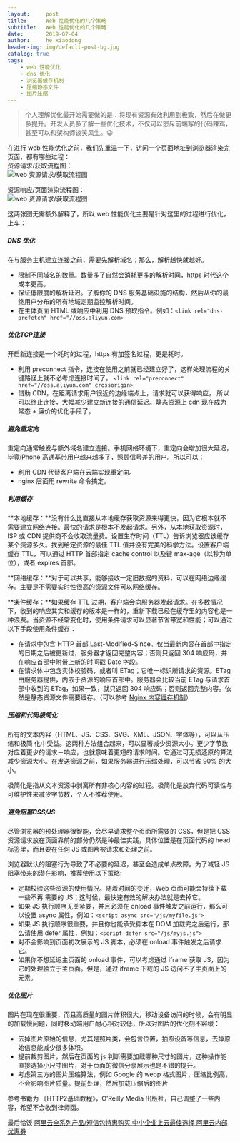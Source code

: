 ```yaml
---
layout:     post
title:      Web 性能优化的几个策略
subtitle:   Web 性能优化的几个策略
date:       2019-07-04
author:     he xiaodong
header-img: img/default-post-bg.jpg
catalog: true
tags:
    - web 性能优化
    - dns 优化
    - 浏览器缓存机制
    - 压缩静态文件
    - 图片压缩
---
```


> 个人理解优化最开始需要做的是：将现有资源有效利用到极致，然后在做更多提升。开发人员多了解一些优化技术，不仅可以怒斥前端写的代码辣鸡，甚至可以和架构师谈笑风生。😀

在进行 web 性能优化之前，我们先重温一下，访问一个页面地址到浏览器渲染完页面，都有哪些过程：<br />
资源请求/获取流程图：<br />
![web 资源请求/获取流程图](https://alpha2016.github.io/img/2019-07-04-web-progress-send.jpg)

资源响应/页面渲染流程图：<br />
![web 资源请求/获取流程图](https://alpha2016.github.io/img/2019-07-04-web-progress-handle.jpg)

这两张图无需额外解释了，所以 web 性能优化主要是针对这里的过程进行优化，上车：

##### DNS 优化
在与服务主机建立连接之前，需要先解析域名；那么，解析越快就越好。
- 限制不同域名的数量。数量多了自然会消耗更多的解析时间，https 时代这个成本更高。
- 保证低限度的解析延迟。了解你的 DNS 服务基础设施的结构，然后从你的最终用户分布的所有地域定期监控解析时间。
- 在主体页面 HTML 或响应中利用 DNS 预取指令。例如：`<link rel="dns-prefetch" href="//oss.aliyun.com>`

##### 优化TCP连接
开启新连接是一个耗时的过程，https 有加签名过程，更是耗时。
- 利用 preconnect 指令，连接在使用之前就已经建立好了，这样处理流程的关键路径上就不必考虑连接时间了。 `<link rel="preconnect" href="//oss.aliyun.com" crossorigin>`
- 借助 CDN，在距离请求用户很近的边缘端点上，请求就可以获得响应，
所以可以终止连接，大幅减少建立新连接的通信延迟。静态资源上 cdn 现在成为常态 + 廉价的优化手段了。

##### 避免重定向
重定向通常触发与额外域名建立连接。手机网络环境下，重定向会增加很大延迟，毕竟iPhone 高通基带用户越来越多了，照顾信号差的用户。所以可以：
- 利用 CDN 代替客户端在云端实现重定向。
- nginx 层面用 rewrite 命令搞定。

##### 利用缓存
**本地缓存：**没有什么比直接从本地缓存获取资源来得更快，因为它根本就不需要建立网络连接。最快的请求是根本不发起请求。另外，从本地获取资源时，ISP 或 CDN 提供商不会收取流量费。设置生存时间（TTL）告诉浏览器应该缓存某个资源多久。找到给定资源的最佳 TTL 值并没有完美的科学方法。设置客户端缓存 TTL，可以通过 HTTP 首部指定 cache control 以及键 max-age（以秒为单位），或者 expires 首部。

**网络缓存：**对于可以共享，能够接收一定旧数据的资料，可以在网络边缘缓存。主要是不需要实时性很高的资源文件可以网络缓存。

**条件缓存：**如果缓存 TTL 过期，客户端会向服务器发起请求。在多数情况下，收到的响应其实和缓存的版本是一样的，重新下载已经在缓存里的内容也是一种浪费。当资源不经常变化时，使用条件请求可以显著节省带宽和性能；可以通过以下手段使用条件缓存：
- 在请求中包含 HTTP 首部 Last-Modified-Since。仅当最新内容在首部中指定的日期之后被更新过，服务器才返回完整内容；否则只返回 304 响应码，并在响应首部中附带上新的时间戳 Date 字段。
- 在请求体中包含实体校验码，或者叫 ETag；它唯一标识所请求的资源。ETag 由服务器提供，内嵌于资源的响应首部中。服务器会比较当前 ETag 与请求首部中收到的 ETag，如果一致，就只返回 304 响应码；否则返回完整内容。依然是静态资源文件需要缓存。（可以参考 [Nginx 内容缓存机制](https://segmentfault.com/a/1190000019179879)）

##### 压缩和代码极简化
所有的文本内容（HTML、JS、CSS、SVG、XML、JSON、字体等），可以从压缩和极简
化中受益。这两种方法组合起来，可以显著减少资源大小。更少字节数对应着更少的请求－响应，也就意味着更短的请求时间。它通过可无损还原的算法减少资源大小。在发送资源之前，如果服务器进行压缩处理，可以节省 90% 的大小。

极简化是指从文本资源中剥离所有非核心内容的过程。极简化是放弃代码可读性与可维护性来减少字节数，个人不推荐使用。

##### 避免阻塞CSS/JS
尽管浏览器的预处理器很智能，会尽早请求整个页面所需要的 CSS，但是把 CSS 资源请求放在页面靠前的部分仍然是种最佳实践，具体位置是在页面代码的 head 标签里，而且要在任何 JS 或图片被请求和处理之前。

浏览器默认的阻塞行为导致了不必要的延迟，甚至会造成单点故障。为了减轻 JS 阻塞带来的潜在影响，推荐使用以下策略:
- 定期校验这些资源的使用情况。随着时间的变迁，Web 页面可能会持续下载一些不再
需要的 JS；这时候，最快速有效的解决办法就是去掉它。
- 如果 JS 执行顺序无关紧要，并且必须在 onload 事件触发之前运行，那么可以设置 async 属性，例如：`<script async src="/js/myfile.js">`
- 如果 JS 执行顺序很重要，并且你也能承受脚本在 DOM 加载完之后运行，那么请使用 defer 属性，例如：`<script defer src="/js/myjs.js">`
- 对不会影响到页面初次展示的 JS 脚本，必须在 onload 事件触发之后请求它。
- 如果你不想延迟主页面的 onload 事件，可以考虑通过 iframe 获取 JS，因为它的处理独立于主页面。但是，通过 iframe 下载的 JS 访问不了主页面上的元素。

##### 优化图片
图片在现在很重要，而且高质量的图片体积很大，移动设备访问的时候，会有明显的加载慢问题，同时移动端用户耐心相对较低，所以对图片的优化刻不容缓：
- 去掉图片原始的信息，尤其是照片类，会包含位置，拍照设备等信息，去掉原始信息能减少很多体积。
- 提前裁剪图片，然后在页面的 js 判断需要加载哪种尺寸的图片，这种操作能直接选择小尺寸图片，对于页面的微信分享展示也是不错的提升。
- 考虑第三方的图片压缩算法，例如 Google 的 webp 格式图片，压缩比例高，不会影响图片质量。提前处理，然后加载压缩后的图片

参考书籍为 《HTTP2基础教程》，O’Reilly Media 出版社，自己调整了一些内容，希望不会收到律师函。


最后恰饭 [阿里云全系列产品/短信包特惠购买 中小企业上云最佳选择 阿里云内部优惠券](https://www.aliyun.com/minisite/goods?userCode=0amqgcs9)
